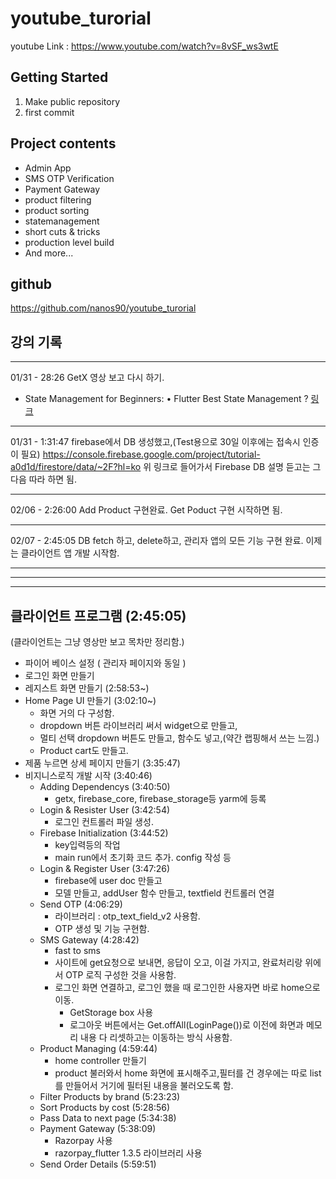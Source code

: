 # youtube_turorial
youtube Link : https://www.youtube.com/watch?v=8vSF_ws3wtE

## Getting Started
1. Make public repository
2. first commit

## Project contents
- Admin App
- SMS OTP Verification
- Payment Gateway
- product filtering
- product sorting
- statemanagement
- short cuts & tricks
- production level build
- And more...

## github
https://github.com/nanos90/youtube_turorial


## 강의 기록
---
01/31 - 28:26 GetX 영상 보고 다시 하기.

- State Management for Beginners:  • Flutter Best State Management ?  [링크](https://www.youtube.com/watch?v=bzZF5ggktPA&t=0s)

---
01/31 - 1:31:47
firebase에서 DB 생성했고,(Test용으로 30일 이후에는 접속시 인증이 필요)
https://console.firebase.google.com/project/tutorial-a0d1d/firestore/data/~2F?hl=ko
위 링크로 들어가서 Firebase DB 설명 듣고는 그다음 따라 하면 됨.

---
02/06 - 2:26:00
Add Product 구현완료. Get Poduct 구현 시작하면 됨.

---
02/07 - 2:45:05
DB fetch 하고, delete하고, 관리자 앱의 모든 기능 구현 완료.
이제는 클라이언트 앱 개발 시작함.

---
---
---
## 클라이언트 프로그램 (2:45:05)
(클라이언트는 그냥 영상만 보고 목차만 정리함.)
- 파이어 베이스 설정 ( 관리자 페이지와 동일 )
- 로그인 화면 만들기
- 레지스트 화면 만들기 (2:58:53~)
- Home Page UI 만들기 (3:02:10~)
    - 화면 거의 다 구성함.
    - dropdown 버튼 라이브러리 써서 widget으로 만들고,
    - 멀티 선택 dropdown 버튼도 만들고, 함수도 넣고,(약간 랩핑해서 쓰는 느낌.)
    - Product cart도 만들고.
- 제품 누르면 상세 페이지 만들기 (3:35:47)
- 비지니스로직 개발 시작 (3:40:46)
    - Adding Dependencys (3:40:50)
        - getx, firebase_core, firebase_storage등 yarm에 등록
    - Login & Resister User (3:42:54)
        - 로그인 컨트롤러 파일 생성.
    - Firebase Initialization (3:44:52)
        - key입력등의 작업
        - main run에서 초기화 코드 추가. config 작성 등
    - Login & Register User (3:47:26)
        - firebase에 user doc 만들고
        - 모델 만들고, addUser 함수 만들고, textfield 컨트롤러 연결
    - Send OTP (4:06:29)
        - 라이브러리 : otp_text_field_v2 사용함.
        - OTP 생성 및 기능 구현함.
    - SMS Gateway (4:28:42)
        - fast to sms
        - 사이트에 get요청으로 보내면, 응답이 오고, 이걸 가지고, 완료처리랑 위에서 OTP 로직 구성한 것을 사용함.
        - 로그인 화면 연결하고, 로그인 했을 때 로그인한 사용자면 바로 home으로 이동.
            - GetStorage box 사용
            - 로그아웃 버튼에서는 Get.offAll(LoginPage())로 이전에 화면과 메모리 내용 다 리셋하고는 이동하는 방식 사용함.
    - Product Managing (4:59:44)
        - home controller 만들기
        - product 불러와서 home 화면에 표시해주고,필터를 건 경우에는 따로 list를 만들어서 거기에 필터된 내용을 불러오도록 함.
    - Filter Products by brand (5:23:23)
    - Sort Products by cost (5:28:56)
    - Pass Data to next page (5:34:38)
    - Payment Gateway (5:38:09)
        - Razorpay 사용
        - razorpay_flutter 1.3.5 라이브러리 사용
    - Send Order Details (5:59:51)



